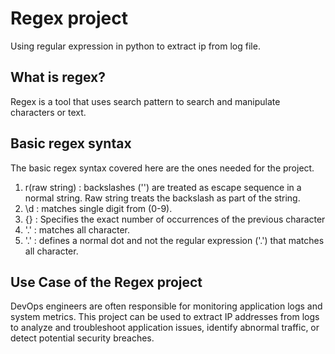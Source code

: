 
# Regex project

Using regular expression in python to extract ip from log file.

## What is regex?
Regex is a tool that uses search pattern to search and manipulate characters or text.

## Basic regex syntax
The basic regex syntax covered here are the ones needed for the project.

1. r(raw string) :  backslashes ('\') are treated as escape sequence in a normal string. Raw string treats the backslash as part of the string.
2. \d : matches single digit from (0-9).
3. {} : Specifies the exact number of occurrences of the previous character
4. '.' :  matches all character. 
5. '\.' : defines a normal dot and not the regular expression ('.') that matches all character.

## Use Case of the Regex project
DevOps engineers are often responsible for monitoring application logs and system metrics. This project can be used to extract IP addresses from logs to analyze and troubleshoot application issues, identify abnormal traffic, or detect potential security breaches.


